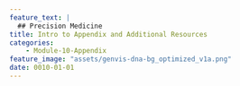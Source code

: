 ```yaml
---
feature_text: |
  ## Precision Medicine
title: Intro to Appendix and Additional Resources
categories:
    - Module-10-Appendix
feature_image: "assets/genvis-dna-bg_optimized_v1a.png"
date: 0010-01-01
---
```

